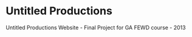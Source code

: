 Untitled Productions
====================

Untitled Productions Website - Final Project for GA FEWD course - 2013
